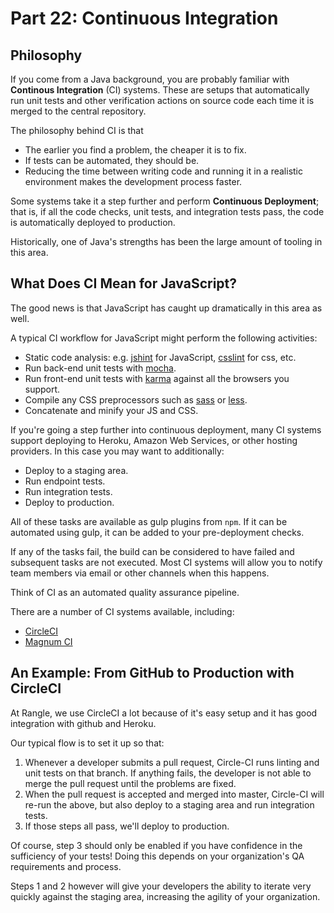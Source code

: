 # Part 22: Continuous Integration

## Philosophy

If you come from a Java background, you are probably familiar with __Continous
Integration__ (CI) systems.  These are setups that automatically run unit tests
and other verification actions on source code each time it is merged to the
central repository.

The philosophy behind CI is that
* The earlier you find a problem, the cheaper it is to fix.
* If tests can be automated, they should be.
* Reducing the time between writing code and running it in a realistic
  environment makes the development process faster.

Some systems take it a step further and perform __Continuous Deployment__; that
is, if all the code checks, unit tests, and integration tests pass, the code is
automatically deployed to production.

Historically, one of Java's strengths has been the large amount of tooling in
this area.

## What Does CI Mean for JavaScript?

The good news is that JavaScript has caught up dramatically in this area as
well.

A typical CI workflow for JavaScript might perform the following activities:

* Static code analysis: e.g. [jshint](https://www.npmjs.com/package/jshint) for
  JavaScript, [csslint](https://www.npmjs.com/package/csslint) for css, etc.
* Run back-end unit tests with [mocha](https://www.npmjs.com/package/mocha).
* Run front-end unit tests with [karma](https://www.npmjs.com/package/karma)
  against all the browsers you support.
* Compile any CSS preprocessors such as [sass](http://sass-lang.com/) or
  [less](http://lesscss.org/).
* Concatenate and minify your JS and CSS.

If you're going a step further into continuous deployment, many CI systems
support deploying to Heroku, Amazon Web Services, or other hosting providers.
In this case you may want to additionally:

* Deploy to a staging area.
* Run endpoint tests.
* Run integration tests.
* Deploy to production.

All of these tasks are available as gulp plugins from `npm`.  If it can be
automated using gulp, it can be added to your pre-deployment checks.

If any of the tasks fail, the build can be considered to have failed and
subsequent tasks are not executed.  Most CI systems will allow you to notify
team members via email or other channels when this happens.

Think of CI as an automated quality assurance pipeline.

There are a number of CI systems available, including:
* [CircleCI](https://circleci.com/)
* [Magnum CI](https://magnum-ci.com/)

## An Example: From GitHub to Production with CircleCI

At Rangle, we use CircleCI a lot because of it's easy setup and it has good
integration with github and Heroku.

Our typical flow is to set it up so that:

1. Whenever a developer submits a pull request, Circle-CI runs linting and unit
  tests on that branch.  If anything fails, the developer is not able to merge
  the pull request until the problems are fixed.
2. When the pull request is accepted and merged into master, Circle-CI will
  re-run the above, but also deploy to a staging area and run integration tests.
3. If those steps all pass, we'll deploy to production.

Of course, step 3 should only be enabled if you have confidence in the
sufficiency of your tests!  Doing this depends on your organization's QA
requirements and process.

Steps 1 and 2 however will give your developers the ability to iterate very
quickly against the staging area, increasing the agility of your organization.
